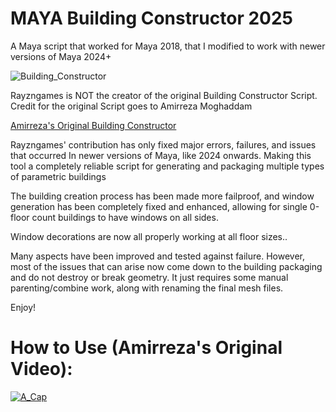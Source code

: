 # MAYA Building Constructor 2025
A Maya script that worked for Maya 2018, that I modified to work with newer versions of Maya 2024+

![Building_Constructor](https://github.com/user-attachments/assets/b15880be-7d55-457d-b3ee-a85fb75ed45f)

Rayzngames is NOT the creator of the original Building Constructor Script. 
Credit for the original Script goes to Amirreza Moghaddam

[Amirreza's Original Building Constructor](https://github.com/amirrezamgh/Building-Constructor)

Rayzngames' contribution has only fixed major errors, failures, and issues that occurred 
In newer versions of Maya, like 2024 onwards.
Making this tool a completely reliable script for generating and packaging multiple types of parametric buildings

The building creation process has been made more failproof, and window generation 
has been completely fixed and enhanced, allowing for single 0-floor count buildings
to have windows on all sides.

Window decorations are now all properly working at all floor sizes..

Many aspects have been improved and tested against failure.
However, most of the issues that can arise now come down to the building packaging and do not destroy or break geometry.
It just requires some manual parenting/combine work, along with renaming the final mesh files.

Enjoy! 

# How to Use (Amirreza's Original Video): 
[![A_Cap](https://github.com/user-attachments/assets/72272635-9cb5-489d-9e0a-80772d6ec6a0)](https://www.youtube.com/watch?v=RRjOrvIKpC4&t=42s&ab_channel=AmirMoghadam)
